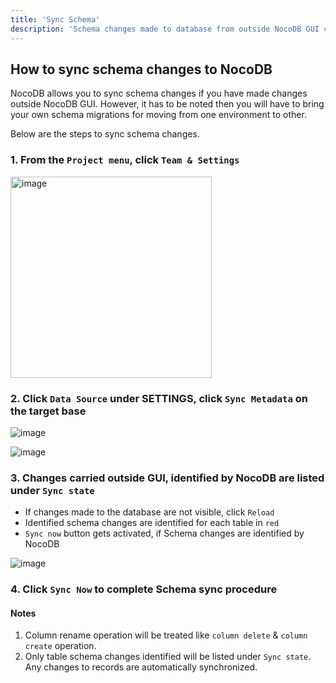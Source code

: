 ```yaml
---
title: 'Sync Schema'
description: 'Schema changes made to database from outside NocoDB GUI can be synced'
---
```


## How to sync schema changes to NocoDB

NocoDB allows you to sync schema changes if you have made changes outside NocoDB GUI. However, it has to be noted then you will have to bring your own schema migrations for moving from one environment to other.

Below are the steps to sync schema changes.

### 1. From the `Project menu`, click `Team & Settings`

<img width="322" alt="image" src="https://user-images.githubusercontent.com/35857179/194856648-67936db0-ee4d-4060-be3d-af9f86ef8fc6.png" />

### 2. Click `Data Source` under SETTINGS, click `Sync Metadata` on the target base

![image](https://user-images.githubusercontent.com/35857179/219831352-e6692ba5-5c94-4331-94ce-5796e57f87a1.png)

![image](https://user-images.githubusercontent.com/35857179/219831634-bbb6f256-45fb-4224-9f82-bc1bed6082db.png)

### 3. Changes carried outside GUI, identified by NocoDB are listed under `Sync state`

- If changes made to the database are not visible, click `Reload`
- Identified schema changes are identified for each table in `red`
- `Sync now` button gets activated, if Schema changes are identified by NocoDB

![image](https://user-images.githubusercontent.com/35857179/219831855-bcac229c-41b6-4689-b7e1-c3cdfe23a0a1.png)

### 4. Click `Sync Now` to complete Schema sync procedure

#### Notes

1. Column rename operation will be treated like `column delete` & `column create` operation.
2. Only table schema changes identified will be listed under `Sync state`. Any changes to records are automatically synchronized.





